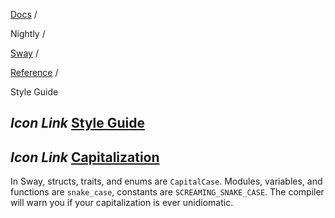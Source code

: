 [Docs](https://docs.fuel.network/) /

Nightly  /

[Sway](https://docs.fuel.network/docs/nightly/sway/) /

[Reference](https://docs.fuel.network/docs/nightly/sway/reference/) /

Style Guide

## _Icon Link_ [Style Guide](https://docs.fuel.network/docs/nightly/sway/reference/style_guide/\#style-guide)

## _Icon Link_ [Capitalization](https://docs.fuel.network/docs/nightly/sway/reference/style_guide/\#capitalization)

In Sway, structs, traits, and enums are `CapitalCase`. Modules, variables, and functions are `snake_case`, constants are `SCREAMING_SNAKE_CASE`. The compiler will warn you if your capitalization is ever unidiomatic.